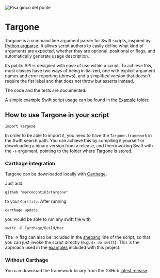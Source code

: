 ![Pisa gioco del ponte](https://upload.wikimedia.org/wikipedia/commons/thumb/d/d5/Pisa_GiocoPonte_29061935.jpg/800px-Pisa_GiocoPonte_29061935.jpg)
# Targone

Targone is a command line argument parser for Swift scripts, inspired by [Python argparse](https://docs.python.org/2/library/argparse.html). It allows script authors to easily define what kind of arguments are expected, whether they are optional, positional or flags, and automatically generate usage description.

Its public API is designed with ease of use within a script. To achieve this, most classes have two ways of being initialized, one with explicit argument names and error reporting (throws), and a simplified version that doesn't require the fist label and that does not throw but asserts instead.

The code and the tests are documented.

A simple example Swift script usage can be found in the [Example](https://github.com/marcoconti83/targone/tree/master/Examples) folder.

## How to use Targone in your script

```import Targone```

In order to be able to import it, you need to have the `Targone.framework` in the Swift search path. You can achieve this by compiling it yourself or downloading a binary version from a release, and then invoking Swift with the `-F` argument, pointing to the folder where Targone is stored.

### Carthage integration
Targone can be downloaded locally with [Carthage](https://github.com/Carthage/Carthage). 

Just add 

```github "marcoconti83/targone"```

to your `Cartfile`. After running

```carthage update```

you would be able to run any swift file with

```swift -F Carthage/Build/Mac```

The `-F` flag can also be included in the [shebang](https://en.wikipedia.org/wiki/Shebang_%28Unix%29) line of the script, so that you can just invoke the script directly (e.g. ```$> do.swift```). This is the approach used in the [examples](https://github.com/marcoconti83/targone/tree/master/Examples) included with this project.

### Without Carthage
You can download the framework binary from the GitHub [latest release](https://github.com/marcoconti83/targone/releases/latest)
